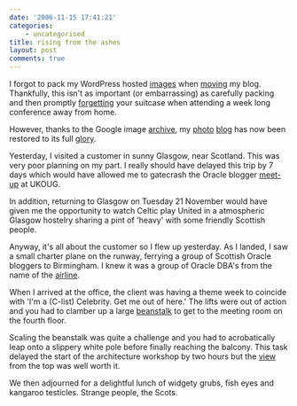 ```yaml
---
date: '2006-11-15 17:41:21'
categories:
    - uncategorised
title: rising from the ashes
layout: post
comments: true
---
```

I forgot to pack my WordPress hosted
[images](http://www.nbrightside.com/blog/2006/10/04/checkpoint-charlie/)
when
[movin](http://www.nbrightside.com/blog/2006/09/30/from-wordpresscom-to-wordpressorg/)g
my blog. Thankfully, this isn't as important (or embarrassing) as
carefully packing and then promptly
[forgetting](http://radiofreetooting.blogspot.com/2006/11/ukoug-2006-day-one.html)
your suitcase when attending a week long conference away from home.

However, thanks to the Google image
[archive](http://images.google.co.uk/images?hl=en&q=site:andyc.wordpress.com&btnG=Search+Images),
my
[photo](http://www.nbrightside.com/blog/2006/04/25/wonderful-wonderful-copenhagen/)
[blog](http://www.nbrightside.com/blog/2006/04/18/birth-of-a-photo-blog/)
has now been restored to its full
[glory](http://www.nbrightside.com/blog/2006/05/08/lwtua/).

Yesterday, I visited a customer in sunny Glasgow, near Scotland. This
was very poor planning on my part. I really should have delayed this
trip by 7 days which would have allowed me to gatecrash the Oracle
blogger
[meet-up](http://www.rittman.net/2006/10/18/blogger-meetup-ukoug-conference-tuesday-november-14th/)
at UKOUG.

In addition, returning to Glasgow on Tuesday 21 November would have
given me the opportunity to watch Celtic play United in a atmospheric
Glasgow hostelry sharing a pint of 'heavy' with some friendly Scottish
people.

Anyway, it's all about the customer so I flew up yesterday. As I landed,
I saw a small charter plane on the runway, ferrying a group of Scottish
Oracle bloggers to Birmingham. I knew it was a group of Oracle DBA's
from the name of the [airline](http://flydba.com/).

When I arrived at the office, the client was having a theme week to
coincide with 'I'm a (C-list) Celebrity. Get me out of here.' The lifts
were out of action and you had to clamber up a large
[beanstalk](http://flickr.com/photos/70276096@N00/297978033/) to get to
the meeting room on the fourth floor.

Scaling the beanstalk was quite a challenge and you had to acrobatically
leap onto a slippery white pole before finally reaching the balcony.
This task delayed the start of the architecture workshop by two hours
but the
[view](http://flickr.com/photos/70276096@N00/297978031/in/photostream/)
from the top was well worth it.

We then adjourned for a delightful lunch of widgety grubs, fish eyes and
kangaroo testicles. Strange people, the Scots.
